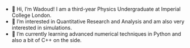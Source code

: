 - 👋 Hi, I’m Wadoud! I am a third-year Physics Undergraduate at Imperial College London. 
- 👀 I’m interested in Quantitative Research and Analysis and am also very interested in simulations.
- 🌱 I’m currently learning advanced numerical techniques in Python and also a bit of C++ on the side.

